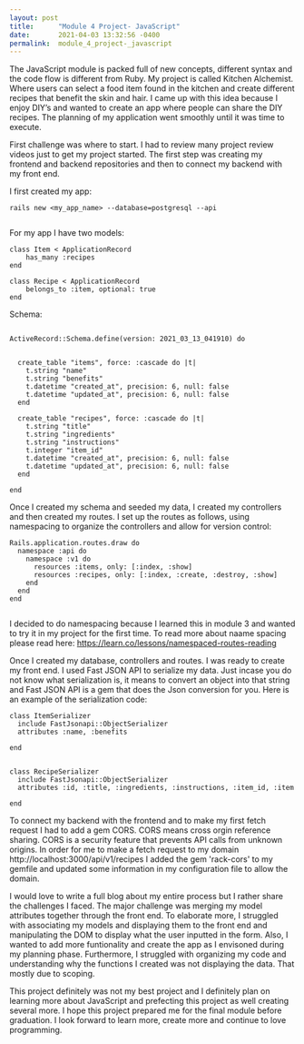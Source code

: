 ```yaml
---
layout: post
title:      "Module 4 Project- JavaScript"
date:       2021-04-03 13:32:56 -0400
permalink:  module_4_project-_javascript
---
```



The JavaScript module is packed full of new concepts, different syntax and the code flow is different from Ruby.  My project is called Kitchen Alchemist.  Where users can select a food item found in the kitchen and create different recipes that benefit the skin and hair.  I came up with this idea because I enjoy DIY’s and wanted to create an app where people can share the DIY recipes.  The planning of my application went smoothly until it was time to execute.  

First challenge was where to start. I had to review many project review videos just to get my project started.  The first step was creating my frontend and backend repositories and then to connect my backend with my front end.  

I first created  my app: 

```
rails new <my_app_name> --database=postgresql --api


```


For my app I have two models: 

```
class Item < ApplicationRecord
    has_many :recipes
end

class Recipe < ApplicationRecord
    belongs_to :item, optional: true
end		

```

Schema: 

```

ActiveRecord::Schema.define(version: 2021_03_13_041910) do


  create_table "items", force: :cascade do |t|
    t.string "name"
    t.string "benefits"
    t.datetime "created_at", precision: 6, null: false
    t.datetime "updated_at", precision: 6, null: false
  end

  create_table "recipes", force: :cascade do |t|
    t.string "title"
    t.string "ingredients"
    t.string "instructions"
    t.integer "item_id"
    t.datetime "created_at", precision: 6, null: false
    t.datetime "updated_at", precision: 6, null: false
  end

end

```

Once I created my schema and seeded my data, I created my controllers and then created my routes.  I set up the routes as follows, using namespacing to organize the controllers and allow for version control:


```
Rails.application.routes.draw do
  namespace :api do
    namespace :v1 do
      resources :items, only: [:index, :show]
      resources :recipes, only: [:index, :create, :destroy, :show]
    end
  end
end


```

I decided to do namespacing because I learned this in module 3 and wanted to try it in my project for the first time. To read more about naame spacing please read here: https://learn.co/lessons/namespaced-routes-reading

Once I created my database, controllers and routes.  I was ready to create my front end. I used Fast JSON API to serialize my data. Just incase you do not know what serialization is, it means to convert an object into that string and Fast JSON API is a gem that does the Json conversion for you.  Here is an example of the serialization code: 

```
class ItemSerializer
  include FastJsonapi::ObjectSerializer
  attributes :name, :benefits
  
end


class RecipeSerializer
  include FastJsonapi::ObjectSerializer
  attributes :id, :title, :ingredients, :instructions, :item_id, :item
  
end

```

To connect my backend with the frontend and to make my first fetch request I had to add a gem CORS.  CORS means cross orgin reference sharing. CORS is a security feature that prevents API calls from unknown origins.  In order for me to make a fetch request to my domain  http://localhost:3000/api/v1/recipes I added the gem 'rack-cors' to my gemfile and updated some information in my configuration file to allow the domain. 


I would love to write a full blog about my entire process but I rather share the challenges I faced.  The major challenge  was merging my model attributes together through the front end.  To elaborate more,  I struggled with associating my models and displaying them to the front end and manipulating the DOM to display what the user inputted in the form.  Also, I wanted to add more funtionality and create the app as I envisoned during my planning phase. Furthermore, I struggled with organizing my code and understanding why the functions I created was not displaying the data. That mostly due to scoping. 


This project definitely was not my best project and I definitely plan on learning more about JavaScript and prefecting this project as well creating several more.  I hope this project prepared me for the final module before graduation.  I look forward to learn more, create more and continue to love programming. 








